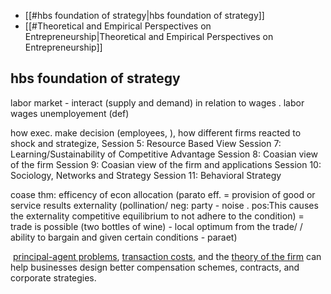 
- [[#hbs foundation of strategy|hbs foundation of strategy]]
- [[#Theoretical and Empirical Perspectives on Entrepreneurship|Theoretical and Empirical Perspectives on Entrepreneurship]]

## hbs foundation of strategy
labor market - interact (supply and demand) in relation to wages . labor wages unemployement (def)

how exec. make decision (employees, ), how different firms reacted to shock and strategize, 
Session 5: Resource Based View
Session 7: Learning/Sustainability of Competitive Advantage
Session 8: Coasian view of the firm
Session 9: Coasian view of the firm and applications
Session 10: Sociology, Networks and Strategy
Session 11: Behavioral Strategy

coase thm: efficency of econ allocation (parato eff. = provision of good or service results externality (pollination/ neg: party - noise . pos:This causes the externality competitive equilibrium to not adhere to the condition) = trade is possible (two bottles of wine) - local optimum from the trade/ / ability to bargain and given certain conditions - paraet)

 [principal-agent problems](https://www.investopedia.com/terms/p/principal-agent-problem.asp), [transaction costs](https://www.investopedia.com/terms/t/transactioncosts.asp), and the [theory of the firm](https://www.investopedia.com/terms/t/theory-firm.asp) can help businesses design better compensation schemes, contracts, and corporate strategies.